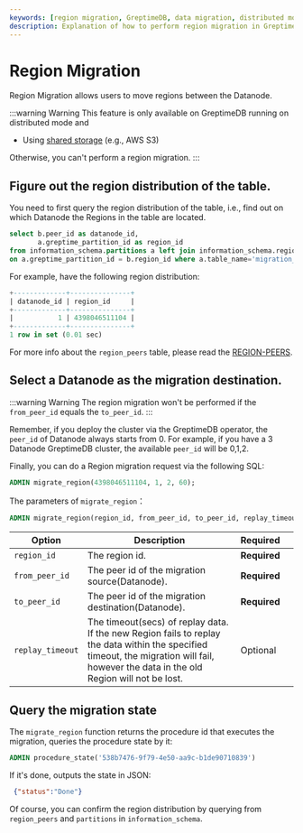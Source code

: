 ```yaml
---
keywords: [region migration, GreptimeDB, data migration, distributed mode, Kafka WAL, shared storage, SQL]
description: Explanation of how to perform region migration in GreptimeDB, including querying region distribution, selecting a migration destination, executing migration requests, and querying migration states.
---
```


# Region Migration

Region Migration allows users to move regions between the Datanode.

:::warning Warning
This feature is only available on GreptimeDB running on distributed mode and 
- Using [shared storage](/user-guide/deployments/configuration.md#storage-options) (e.g., AWS S3)

Otherwise, you can't perform a region migration.
:::


## Figure out the region distribution of the table.
You need to first query the region distribution of the table, i.e., find out on which Datanode the Regions in the table are located.

```sql
select b.peer_id as datanode_id,
       a.greptime_partition_id as region_id
from information_schema.partitions a left join information_schema.region_peers b
on a.greptime_partition_id = b.region_id where a.table_name='migration_target' order by datanode_id asc;
```

For example, have the following region distribution:

```sql
+-------------+---------------+
| datanode_id | region_id     |
+-------------+---------------+
|           1 | 4398046511104 |
+-------------+---------------+
1 row in set (0.01 sec)
```


For more info about the `region_peers` table, please read the [REGION-PEERS](/reference/sql/information-schema/region-peers.md).

## Select a Datanode as the migration destination.
:::warning Warning
The region migration won't be performed if the `from_peer_id` equals the `to_peer_id`.
:::

Remember, if you deploy the cluster via the GreptimeDB operator, the `peer_id` of Datanode always starts from 0. For example, if you have a 3 Datanode GreptimeDB cluster, the available `peer_id` will be 0,1,2.

Finally, you can do a Region migration request via the following SQL:

```sql
ADMIN migrate_region(4398046511104, 1, 2, 60);
```

The parameters of `migrate_region`：

```sql
ADMIN migrate_region(region_id, from_peer_id, to_peer_id, replay_timeout);
```

| Option           | Description                                                                                                                                                                               | Required     |     |
| ---------------- | ----------------------------------------------------------------------------------------------------------------------------------------------------------------------------------------- | ------------ | --- |
| `region_id`      | The region id.                                                                                                                                                                            | **Required** |     |
| `from_peer_id`   | The peer id of the migration source(Datanode).                                                                                                                                            | **Required** |     |
| `to_peer_id`     | The peer id of the migration destination(Datanode).                                                                                                                                       | **Required** |     |
| `replay_timeout` | The timeout(secs) of replay data. If the new Region fails to replay the data within the specified timeout,  the migration will fail, however the data in the old Region will not be lost. | Optional     |     |

## Query the migration state

The `migrate_region` function returns the procedure id that executes the migration, queries the procedure state by it:

```sql
ADMIN procedure_state('538b7476-9f79-4e50-aa9c-b1de90710839')
```

If it's done, outputs the state in JSON:

```json
 {"status":"Done"}
```

Of course, you can confirm the region distribution by querying from `region_peers` and `partitions` in `information_schema`.

